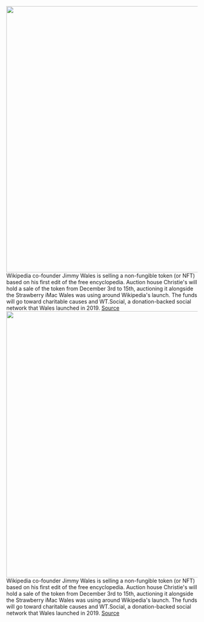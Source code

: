 <img src='https://cdn.vox-cdn.com/thumbor/kN05zz5zRU0k77En8Pqna3GAJYE=/0x0:1500x1029/1200x800/filters:focal(39x0:279x240)/cdn.vox-cdn.com/uploads/chorus_image/image/70223284/Hello__World_.0.jpg' width='700px' /><br/>
Wikipedia co-founder Jimmy Wales is selling a non-fungible token (or NFT) based on his first edit of the free encyclopedia. Auction house Christie's will hold a sale of the token from December 3rd to 15th, auctioning it alongside the Strawberry iMac Wales was using around Wikipedia's launch. The funds will go toward charitable causes and WT.Social, a donation-backed social network that Wales launched in 2019.
<a href='https://www.theverge.com/2021/12/3/22808679/jimmy-wales-nft-first-wikipedia-edit-imac-christies-auction'> Source <a/><img src='https://cdn.vox-cdn.com/thumbor/kN05zz5zRU0k77En8Pqna3GAJYE=/0x0:1500x1029/1200x800/filters:focal(39x0:279x240)/cdn.vox-cdn.com/uploads/chorus_image/image/70223284/Hello__World_.0.jpg' width='700px' /><br/>
Wikipedia co-founder Jimmy Wales is selling a non-fungible token (or NFT) based on his first edit of the free encyclopedia. Auction house Christie's will hold a sale of the token from December 3rd to 15th, auctioning it alongside the Strawberry iMac Wales was using around Wikipedia's launch. The funds will go toward charitable causes and WT.Social, a donation-backed social network that Wales launched in 2019.
<a href='https://www.theverge.com/2021/12/3/22808679/jimmy-wales-nft-first-wikipedia-edit-imac-christies-auction'> Source <a/>